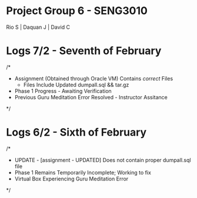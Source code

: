 # Project Group 6 - SENG3010
Rio S | Daquan J | David C

# Logs 7/2 - Seventh of February
/*
- Assignment (Obtained through Oracle VM) Contains _correct_ Files
    * Files Include Updated dumpall.sql && tar.gz
- Phase 1 Progress - Awaiting Verification
- Previous Guru Meditation Error Resolved - Instructor Assitance

*/

# Logs 6/2 - Sixth of February
/*
- UPDATE - [assignment - UPDATED] Does not contain proper dumpall.sql file
- Phase 1 Remains Temporarily Incomplete; Working to fix
- Virtual Box Experiencing Guru Meditation Error

*/
